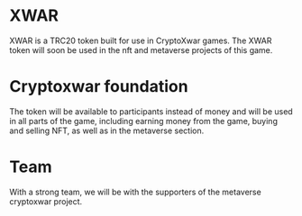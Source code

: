 # XWAR
XWAR is a TRC20 token built for use in CryptoXwar games. The XWAR token will soon be used in the nft and metaverse projects of this game.

# Cryptoxwar foundation
The token will be available to participants instead of money and will be used in all parts of the game, including earning money from the game, buying and selling NFT, as well as in the metaverse section.

# Team
With a strong team, we will be with the supporters of the metaverse cryptoxwar project.
